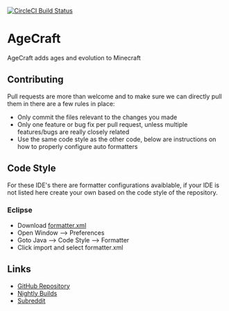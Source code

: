  [![CircleCI Build Status](https://circleci.com/gh/AgeCraft/AgeCraft/tree/master.png?style=shield)](https://circleci.com/gh/AgeCraft/AgeCraft)

# AgeCraft

AgeCraft adds ages and evolution to Minecraft

## Contributing
Pull requests are more than welcome and to make sure we can directly pull them in there are a few rules in place:
* Only commit the files relevant to the changes you made
* Only one feature or bug fix per pull request, unless multiple features/bugs are really closely related
* Use the same code style as the other code, below are instructions on how to properly configure auto formatters

## Code Style
For these IDE's there are formatter configurations avaiblable, if your IDE is not listed here create your own based on the code style of the repository.

### Eclipse
* Download [formatter.xml](https://www.dropbox.com/s/y91sgz2nwoffopj/formatter.xml?dl=1)
* Open Window --> Preferences
* Goto Java --> Code Style --> Formatter
* Click import and select formatter.xml

## Links
* [GitHub Repository](https://github.com/AgeCraft/AgeCraft)
* [Nightly Builds](https://circleci.com/gh/AgeCraft/AgeCraft)
* [Subreddit](http://reddit.com/r/AgeCraft)
